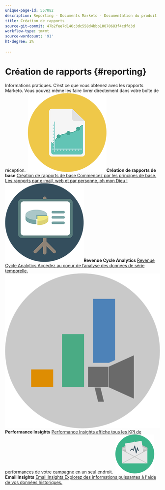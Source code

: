 ```yaml
---
unique-page-id: 557082
description: Reporting - Documents Marketo - Documentation du produit
title: Création de rapports
source-git-commit: 47b2fee7d146c3dc558d4bbb10070683f4cdfd3d
workflow-type: tm+mt
source-wordcount: '91'
ht-degree: 2%

---
```



# Création de rapports {#reporting}

Informations pratiques. C’est ce que vous obtenez avec les rapports Marketo. Vous pouvez même les faire livrer directement dans votre boîte de réception.
**&#x200B; ![Création de rapports de base](assets/documents-bookmarks-17.png)Création de rapports de base** [Création de rapports de base Commencez par les principes de base. Les rapports par e-mail, web et par personne, oh mon Dieu !](https://docs.marketo.com/display/DOCS/Basic+Reporting)     **&#x200B; ![Revenue Cycle Analytics](assets/seo-08.png)Revenue Cycle Analytics** [Revenue Cycle Analytics Accédez au coeur de l’analyse des données de série temporelle.](https://docs.marketo.com/display/DOCS/Revenue+Cycle+Analytics)     **&#x200B; ![Performances Insights](assets/mpi-for-docs-2x.png)Performance Insights** [Performance Insights affiche tous les KPI de performances de votre campagne en un seul endroit.](https://docs.marketo.com/display/DOCS/Marketing+Performance+Insights)     **&#x200B; ![Email Insights](assets/email-insights.png)Email Insights** [Email Insights Explorez des informations puissantes à l&#39;aide de vos données historiques.](https://docs.marketo.com/display/DOCS/Email+Insights)